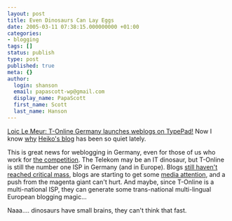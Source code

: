 ```yaml
---
layout: post
title: Even Dinosaurs Can Lay Eggs
date: 2005-03-11 07:38:15.000000000 +01:00
categories:
- blogging
tags: []
status: publish
type: post
published: true
meta: {}
author:
  login: shanson
  email: papascott-wp@gmail.com
  display_name: PapaScott
  first_name: Scott
  last_name: Hanson
---
```

<p><a href="http://www.loiclemeur.com/english/2005/03/tonline_germany.html" title="Loic Le Meur Blog: T-Online Germany launches weblogs on TypePad !">Loic Le Meur: T-Online Germany launches weblogs on TypePad!</a> Now I know <a href="http://www.hebig.com/archives/002919.shtml">why</a> <a href="http://hebig.com/">Heiko's blog</a> has been so quiet lately.</p>
<p>This is great news for weblogging in Germany, even for those of us who work for <a href="http://blogg.de/">the competition</a>. The Telekom may be an IT dinosaur, but T-Online is still the number one ISP in Germany (and in Europe). Blogs <a title="Cscout Trendday Nachlese [Lummaland - das Weblog]" href="http://lumma.de/eintrag.php?id=1402">still haven't reached critical mass</a>, blogs are starting to get some <a title="Boeings 'Blogger': Mr. Anti-Airbus missioniert im Web - Wirtschaft - SPIEGEL ONLINE" href="http://www.spiegel.de/wirtschaft/0,1518,344735,00.html">media attention</a>, and a push from the magenta giant can't hurt. And maybe, since T-Online is a multi-national ISP, they can generate some trans-national multi-lingual European blogging magic...</p>
<p>Naaa.... dinosaurs have small brains, they can't think that fast.</p>
